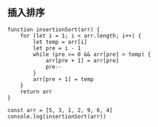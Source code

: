 ## 插入排序 ##


	function insertionSort(arr) {
		for (let i = 1; i < arr.length; i++) {
			let temp = arr[i]
			let pre = i - 1
			while (pre >= 0 && arr[pre] > temp) {
				arr[pre + 1] = arr[pre]
				pre--
			}
			arr[pre + 1] = temp
		}
		return arr
	}

	const arr = [5, 3, 1, 2, 9, 6, 4]
	console.log(insertionSort(arr))